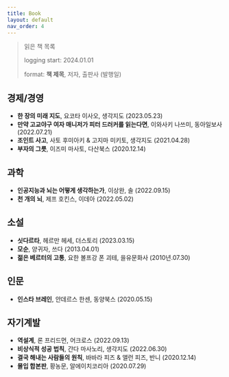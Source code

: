 ```yaml
---
title: Book
layout: default
nav_order: 4
---
```


> 읽은 책 목록
> 
> logging start: 2024.01.01
> 
> format: **책 제목**, 저자, 출판사 (발행일)


## 경제/경영

- **한 장의 미래 지도**, 요코타 이사오, 생각지도 (2023.05.23)
- **만약 고교야구 여자 매니저가 피터 드러커를 읽는다면**, 이와사키 나쓰미, 동아일보사 (2022.07.21)
- **조인트 사고**, 사토 후미아키 & 고지마 미키토, 생각지도 (2021.04.28)
- **부자의 그릇**, 이즈미 마사토, 다산북스 (2020.12.14)



## 과학

- **인공지능과 뇌는 어떻게 생각하는가**, 이상완, 솔 (2022.09.15)
- **천 개의 뇌**, 제프 호킨스, 이데아 (2022.05.02)



## 소설

- **싯다르타**, 헤르만 헤세, 더스토리 (2023.03.15)
- **모순**, 양귀자, 쓰다 (2013.04.01)
- **젊은 베르터의 고통**, 요한 볼프강 폰 괴테, 을유문화사 (2010년.07.30)



## 인문

- **인스타 브레인**, 안데르스 한센, 동양북스 (2020.05.15)



## 자기계발

- **역설계**, 론 프리드먼, 어크로스 (2022.09.13)
- **비상식적 성공 법칙**, 간다 마사노리, 생각지도 (2022.06.30)
- **결국 해내는 사람들의 원칙**, 바바라 피즈 & 앨런 피즈, 반니 (2020.12.14)
- **몰입 합본판**, 황농문, 알에이치코리아 (2020.07.29)